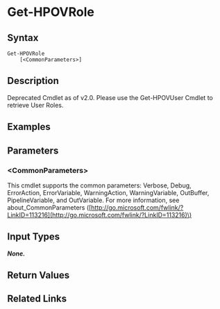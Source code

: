 ﻿---
description: Get role of user.
---

# Get-HPOVRole

## Syntax

```text
Get-HPOVRole
    [<CommonParameters>]
```

## Description

Deprecated Cmdlet as of v2.0.  Please use the Get-HPOVUser Cmdlet to retrieve User Roles.

## Examples

## Parameters

### &lt;CommonParameters&gt;

This cmdlet supports the common parameters: Verbose, Debug, ErrorAction, ErrorVariable, WarningAction, WarningVariable, OutBuffer, PipelineVariable, and OutVariable. For more information, see about\_CommonParameters \([http://go.microsoft.com/fwlink/?LinkID=113216](http://go.microsoft.com/fwlink/?LinkID=113216)\)

## Input Types

_**None.**_

## Return Values

## Related Links

